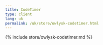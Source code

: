 ```yaml
---
title: CodeTimer
type: client
lang: uk
permalink: /uk/store/owlysk-codetimer.html
---
```


{% include store/owlysk-codetimer.md %}
 
